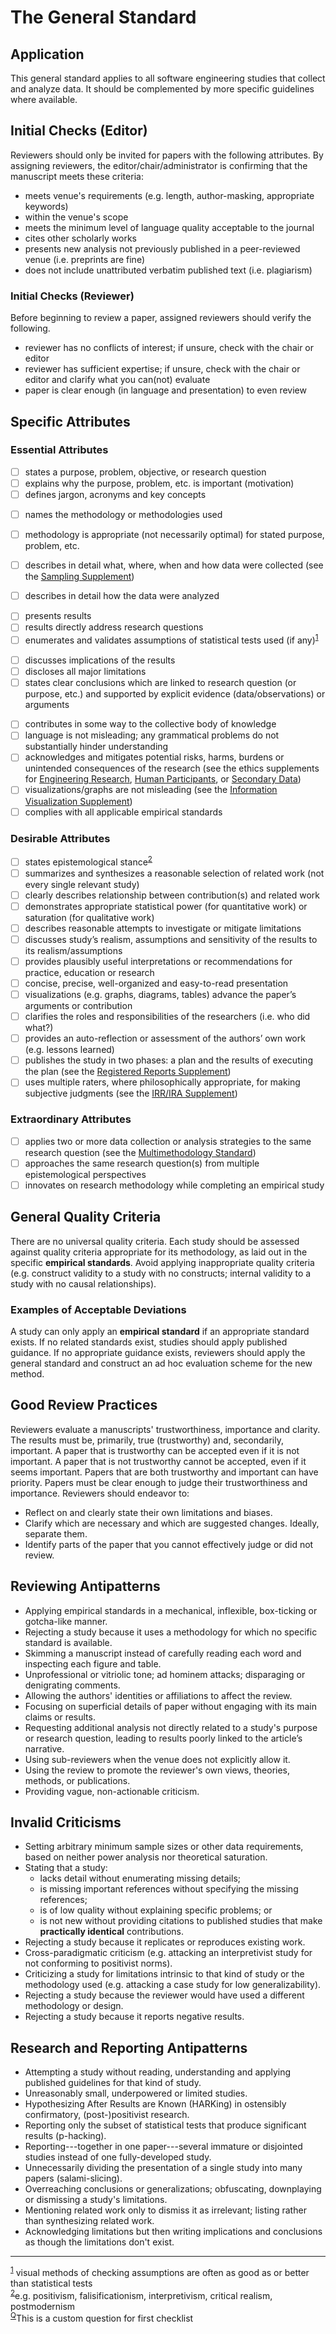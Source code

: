 # The General Standard 

<standard name="General Standard">

## Application 

This general standard applies to all software engineering studies that
collect and analyze data. It should be complemented by more specific
guidelines where available.

## Initial Checks (Editor) 

Reviewers should only be invited for papers with the following
attributes. By assigning reviewers, the editor/chair/administrator is
confirming that the manuscript meets these criteria:
-   meets venue's requirements (e.g. length, author-masking,
    appropriate keywords)
-   within the venue's scope
-   meets the minimum level of language quality acceptable to the
    journal
-   cites other scholarly works
-   presents new analysis not previously published in a peer-reviewed
    venue (i.e. preprints are fine)
-   does not include unattributed verbatim published text (i.e.
    plagiarism)

### Initial Checks (Reviewer)

Before beginning to review a paper, assigned reviewers should verify the
following.
-   reviewer has no conflicts of interest; if unsure, check with the
    chair or editor
-   reviewer has sufficient expertise; if unsure, check with the chair
    or editor and clarify what you can(not) evaluate
-   paper is clear enough (in language and presentation) to even review

## Specific Attributes 

### Essential Attributes 

<checklist name="Essential"> 

<intro>    

- [ ]	states a purpose, problem, objective, or research question
- [ ]	explains why the purpose, problem, etc. is important (motivation)
- [ ]	defines jargon, acronyms and key concepts

<method>
    
- [ ]	names the methodology or methodologies used
- [ ]	methodology is appropriate (not necessarily optimal) for stated purpose, problem, etc.
- [ ]	describes in detail what, where, when and how data were collected (see the [Sampling Supplement](https://github.com/acmsigsoft/EmpiricalStandards/blob/master/Supplements/Sampling.md))
- [ ]	describes in detail how the data were analyzed


<results>
    
- [ ]	presents results
- [ ]	results directly address research questions
- [ ]	enumerates and validates assumptions of statistical tests used (if any)<sup>[1](#myfootnote1)</sup>

<discussion>
    
- [ ]	discusses implications of the results
- [ ]	discloses all major limitations
- [ ]   states clear conclusions which are linked to research question (or purpose, etc.) and supported by explicit evidence (data/observations) or arguments

<other> 
    
- [ ]	contributes in some way to the collective body of knowledge <!-- (see Replications Supplement) -->
- [ ]	language is not misleading; any grammatical problems do not substantially hinder understanding
- [ ]	acknowledges and mitigates potential risks, harms, burdens or unintended consequences of the research (see the ethics supplements for [Engineering Research](https://github.com/acmsigsoft/EmpiricalStandards/blob/master/Supplements/EthicsEngineering.md), [Human Participants](https://github.com/acmsigsoft/EmpiricalStandards/blob/master/Supplements/EthicsHumanParticipants.md), or [Secondary Data](https://github.com/acmsigsoft/EmpiricalStandards/blob/master/Supplements/EthicsSecondaryData.md))
- [ ]	visualizations/graphs are not misleading (see the [Information Visualization Supplement](https://github.com/acmsigsoft/EmpiricalStandards/blob/master/Supplements/InformationVisualization.md))
- [ ]	complies with all applicable empirical standards

</checklist>
     
### Desirable Attributes

<checklist name="Desirable">

- [ ]	states epistemological stance<sup>[2](#myfootnote2)</sup>
- [ ]	summarizes and synthesizes a reasonable selection of related work (not every single relevant study)
- [ ]	clearly describes relationship between contribution(s) and related work
- [ ]	demonstrates appropriate statistical power (for quantitative work) or saturation (for qualitative work)
- [ ]	describes reasonable attempts to investigate or mitigate limitations
- [ ]	discusses study’s realism, assumptions and sensitivity of the results to its realism/assumptions
- [ ]	provides plausibly useful interpretations or recommendations for practice, education or research
- [ ]	concise, precise, well-organized and easy-to-read presentation
- [ ]	visualizations (e.g. graphs, diagrams, tables) advance the paper’s arguments or contribution
- [ ]	clarifies the roles and responsibilities of the researchers (i.e. who did what?)
- [ ]	provides an auto-reflection or assessment of the authors’ own work (e.g. lessons learned)
- [ ]   publishes the study in two phases: a plan and the results of executing the plan (see the [Registered Reports Supplement](https://github.com/acmsigsoft/EmpiricalStandards/tree/master/Supplements)) 
- [ ]	uses multiple raters, where philosophically appropriate, for making subjective judgments (see the [IRR/IRA Supplement](https://github.com/acmsigsoft/EmpiricalStandards/blob/master/Supplements/InterRaterReliabilityAndAgreement.md))

</checklist>
     
### Extraordinary Attributes 	
<checklist name="Extraordinary">

- [ ]	applies two or more data collection or analysis strategies to the same research question (see the [Multimethodology Standard](https://github.com/acmsigsoft/EmpiricalStandards/blob/master/docs/standards/MixedMethods.md))
- [ ]	approaches the same research question(s) from multiple epistemological perspectives
- [ ]	innovates on research methodology while completing an empirical study

</checklist>

## General Quality Criteria 

There are no universal quality criteria. Each study should be assessed
against quality criteria appropriate for its methodology, as laid out in
the specific **empirical standards**. Avoid applying inappropriate
quality criteria (e.g. construct validity to a study with no constructs;
internal validity to a study with no causal relationships).

### Examples of Acceptable Deviations 

A study can only apply an **empirical standard** if an appropriate
standard exists. If no related standards exist, studies should apply
published guidance. If no appropriate guidance exists, reviewers should
apply the general standard and construct an ad hoc evaluation scheme for
the new method.

## Good Review Practices 

Reviewers evaluate a manuscripts' trustworthiness, importance and
clarity. The results must be, primarily, true (trustworthy) and,
secondarily, important. A paper that is trustworthy can be accepted even
if it is not important. A paper that is not trustworthy cannot be
accepted, even if it seems important. Papers that are both trustworthy
and important can have priority. Papers must be clear enough to judge
their trustworthiness and importance. Reviewers should endeavor to:
-   Reflect on and clearly state their own limitations and biases.
-   Clarify which are necessary and which are suggested changes.
    Ideally, separate them.
-   Identify parts of the paper that you cannot effectively judge or did
    not review.

## Reviewing Antipatterns
-   Applying empirical standards in a mechanical, inflexible, box-ticking or gotcha-like manner.
-   Rejecting a study because it uses a methodology for which no specific standard is available.
-   Skimming a manuscript instead of carefully reading each word and inspecting each figure and table.
-   Unprofessional or vitriolic tone; ad hominem attacks; disparaging or denigrating comments.
-   Allowing the authors' identities or affiliations to affect the review.
-   Focusing on superficial details of paper without engaging with its main claims or results.
-   Requesting additional analysis not directly related to a study's purpose or research question, 
    leading to results poorly linked to the article’s narrative.
-   Using sub-reviewers when the venue does not explicitly allow it.
-   Using the review to promote the reviewer's own views, theories, methods, or publications.
-   Providing vague, non-actionable criticism.

## Invalid Criticisms
-   Setting arbitrary minimum sample sizes or other data requirements, based on neither power analysis nor theoretical saturation.
-   Stating that a study: 
    - lacks detail without enumerating missing details;
    - is missing important references without specifying the missing references;  
    - is of low quality without explaining specific problems; or  
    - is not new without providing citations to published studies that make **practically identical** contributions.  
-   Rejecting a study because it replicates or reproduces existing work. <!--(see Replications Supplement)-->
-   Cross-paradigmatic criticism (e.g. attacking an interpretivist study for not conforming to positivist norms).
-   Criticizing a study for limitations intrinsic to that kind of study or the methodology used (e.g. attacking a case study for low generalizability).
-   Rejecting a study because the reviewer would have used a different methodology or design.
-   Rejecting a study because it reports negative results.
    
## Research and Reporting Antipatterns
-   Attempting a study without reading, understanding and applying published guidelines for that kind of study.
-   Unreasonably small, underpowered or limited studies.
-   Hypothesizing After Results are Known (HARKing) in ostensibly confirmatory, (post-)positivist research.
-   Reporting only the subset of statistical tests that produce significant results (p-hacking).
-   Reporting---together in one paper---several immature or disjointed studies instead of one fully-developed study.
-   Unnecessarily dividing the presentation of a single study into many papers (salami-slicing).
-   Overreaching conclusions or generalizations; obfuscating, downplaying or dismissing a study's limitations.
-   Mentioning related work only to dismiss it as irrelevant; listing rather than synthesizing related work.
-   Acknowledging limitations but then writing implications and conclusions as though the limitations don't exist.

---
<footnote><sup>[1](#myfootnote1)</sup> visual methods of checking assumptions are often as good as or better than statistical tests</footnote><br>
<footnote><sup>[2](#myfootnote2)</sup>e.g. positivism, falisificationism, interpretivism, critical realism, postmodernism</footnote><br>
<footnote><sup>[Q](#myfootnote3)</sup>This is a custom question for first checklist</footnote><br>

</standard>
    
